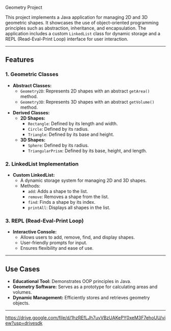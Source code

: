 Geometry Project

This project implements a Java application for managing 2D and 3D geometric shapes. It showcases the use of object-oriented programming principles such as abstraction, inheritance, and encapsulation. The application includes a custom `LinkedList` class for dynamic storage and a REPL (Read-Eval-Print Loop) interface for user interaction.

---

## Features
### 1. Geometric Classes
- **Abstract Classes:**
  - `Geometry2D`: Represents 2D shapes with an abstract `getArea()` method.
  - `Geometry3D`: Represents 3D shapes with an abstract `getVolume()` method.
- **Derived Classes:**
  - **2D Shapes:**
    - `Rectangle`: Defined by its length and width.
    - `Circle`: Defined by its radius.
    - `Triangle`: Defined by its base and height.
  - **3D Shapes:**
    - `Sphere`: Defined by its radius.
    - `TriangularPrism`: Defined by its base, height, and length.

### 2. LinkedList Implementation
- **Custom LinkedList:**
  - A dynamic storage system for managing 2D and 3D shapes.
  - Methods:
    - `add`: Adds a shape to the list.
    - `remove`: Removes a shape from the list.
    - `find`: Finds a shape by its index.
    - `printAll`: Displays all shapes in the list.

### 3. REPL (Read-Eval-Print Loop)
- **Interactive Console:**
  - Allows users to add, remove, find, and display shapes.
  - User-friendly prompts for input.
  - Ensures flexibility and ease of use.

---

## Use Cases
- **Educational Tool:** Demonstrates OOP principles in Java.
- **Geometry Software:** Serves as a prototype for calculating areas and volumes.
- **Dynamic Management:** Efficiently stores and retrieves geometry objects.

---
https://drive.google.com/file/d/1hzREfLJh7uvVBzUAKePY0xeM3F7ehoUU/view?usp=drivesdk
